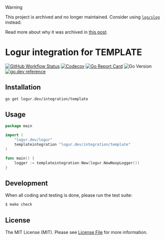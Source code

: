 > [!WARNING]
> This project is archived and no longer maintained. Consider using [`log/slog`](https://pkg.go.dev/log/slog) instead.
>
> Read more about why it was archived in [this post](https://sagikazarmark.com/blog/posts/less-is-more-archive-projects-for-a-better-open-source-ecosystem/).

# Logur integration for TEMPLATE

[![GitHub Workflow Status](https://img.shields.io/github/workflow/status/logur/integration-template/CI?style=flat-square)](https://github.com/logur/integration-template/actions?query=workflow%3ACI)
[![Codecov](https://img.shields.io/codecov/c/github/logur/integration-template?style=flat-square)](https://codecov.io/gh/logur/integration-template)
[![Go Report Card](https://goreportcard.com/badge/logur.dev/integration/template?style=flat-square)](https://goreportcard.com/report/logur.dev/integration/template)
![Go Version](https://img.shields.io/badge/go%20version-%3E=1.11-61CFDD.svg?style=flat-square)
[![go.dev reference](https://img.shields.io/badge/go.dev-reference-007d9c?logo=go&logoColor=white&style=flat-square)](https://pkg.go.dev/mod/logur.dev/integration/template)


## Installation

```bash
go get logur.dev/integration/template
```


## Usage

```go
package main

import (
	"logur.dev/logur"
	templateintegration "logur.dev/integration/template"
)

func main() {
	logger := templateintegration.New(logur.NewNoopLogger())
}
```


## Development

When all coding and testing is done, please run the test suite:

```bash
$ make check
```


## License

The MIT License (MIT). Please see [License File](LICENSE) for more information.
